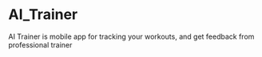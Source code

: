 # AI_Trainer
AI Trainer is mobile app for tracking your workouts, and get feedback from professional trainer
